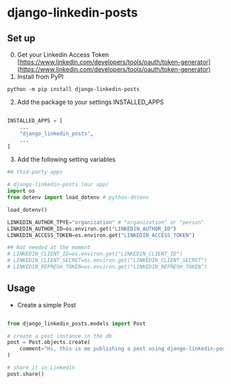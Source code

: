 # django-linkedin-posts


## Set up

0. Get your Linkedin Access Token
[https://www.linkedin.com/developers/tools/oauth/token-generator](https://www.linkedin.com/developers/tools/oauth/token-generator)
1. Install from PyPI
```
python -m pip install django-linkedin-posts
```
2. Add the package to your settings INSTALLED_APPS
```python

INSTALLED_APPS = [
    ...
    "django_linkedin_posts",
    ...
]
```
3. Add the following setting variables

```python
## thid-party apps

# django-linkedin-posts (our app)
import os
from dotenv import load_dotenv # python-dotenv

load_dotenv() 

LINKEDIN_AUTHOR_TPYE="organization" # "organization" or "person"
LINKEDIN_AUTHOR_ID=os.environ.get("LINKEDIN_AUTHOR_ID")
LINKEDIN_ACCESS_TOKEN=os.environ.get("LINKEDIN_ACCESS_TOKEN")

## Not needed at the moment
# LINKEDIN_CLIENT_ID=os.environ.get("LINKEDIN_CLIENT_ID")
# LINKEDIN_CLIENT_SECRET=os.environ.get("LINKEDIN_CLIENT_SECRET") 
# LINKEDIN_REFRESH_TOKEN=os.environ.get("LINKEDIN_REFRESH_TOKEN") 

```

## Usage

* Create a simple Post

```python

from django_linkedin_posts.models import Post

# create a post instance in the db
post = Post.objects.create(
    comment="Hi, this is me publishing a post using django-linkedin-posts"
)

# share it in Linkedin 
post.share()

```
